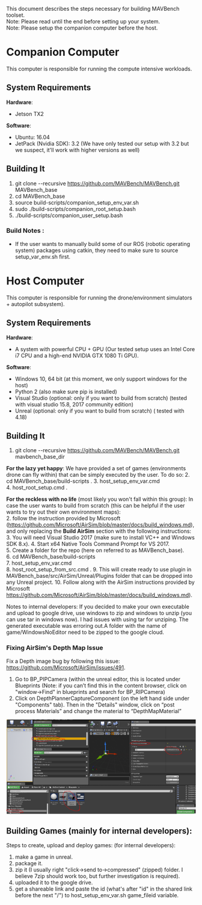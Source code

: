 This document describes the steps necessary for building MAVBench toolset.    
Note: Please read until the end before setting up your system.   
Note: Please setup the companion computer before the host.  

[comment]: <p align="center"> 
# Companion Computer 

This computer is responsible for running the compute intensive workloads.

## System Requirements
**Hardware**:  
+ Jetson TX2  

**Software**:  
+ Ubuntu: 16.04  
+ JetPack (Nvidia SDK): 3.2 (We have only tested our setup with 3.2 but we suspect, it'll work with higher versions as well)  

## Building It 
1. git clone  --recursive https://github.com/MAVBench/MAVBench.git MAVBench_base
2. cd MAVBench_base
2. source build-scripts/companion_setup_env_var.sh
3. sudo ./build-scripts/companion_root_setup.bash 
4. ./build-scripts/companion_user_setup.bash


### Build Notes :
- If the user wants to manually build some of our ROS (robotic operating system) packages using catkin, they need to make sure to source setup_var_env.sh first.  

# Host Computer 
This computer is responsible for running the drone/environment simulators + autopilot subsystem).

## System Requirements
**Hardware**:  
+ A system with powerful CPU + GPU (Our tested setup uses an Intel Core i7 CPU and a high-end NVIDIA GTX 1080 Ti GPU).

**Software**:  
+ Windows 10, 64 bit   (at this moment, we only support windows for the host)
+ Python 2 (also make sure pip is installed)
+ Visual Studio (optional: only if you want to build from scratch) (tested with visual studio 15.8, 2017 community edition)  
+ Unreal (optional: only if you want to build from scratch) ( tested with 4.18) 


## Building It
1. git clone  --recursive https://github.com/MAVBench/MAVBench.git mavbench_base_dir

  **For the lazy yet happy**: We have provided a set of games (environments drone can fly within) that can be simply executed by the user. To do so: 
  2. cd MAVBench_base/build-scripts . 
  3. host_setup_env_var.cmd   
  4. host_root_setup.cmd . 

  **For the reckless with no life** (most likely you won't fall within this group): In case the user wants to build from scratch (this can be helpful if the user wants to try out their own environment maps):  
  2. follow the instruction provided by Microsoft (https://github.com/Microsoft/AirSim/blob/master/docs/build_windows.md), and only replacing the **Build AirSim** section with the following instructions:  
  3. You will need Visual Studio 2017 (make sure to install VC++ and Windows SDK 8.x).
  4. Start x64 Native Tools Command Prompt for VS 2017.   
  5. Create a folder for the repo (here on referred to as MAVBench_base).  
  6. cd MAVBench_base/build-scripts    
  7. host_setup_env_var.cmd   
  8. host_root_setup_from_src.cmd . 
  9. This will create ready to use plugin in MAVBench_base/src/AirSim/Unreal/Plugins folder that can be dropped into any Unreal project. 
  10. Follow along with the AirSim instructions provided by Microsoft   https://github.com/Microsoft/AirSim/blob/master/docs/build_windows.md). 

Notes to internal developers: 
If you decided to make your own executable and upload to google drive, use windows to zip and windows to unzip (you can use tar in windows now). I had issues with using tar for unziping. The generated executable was erroring out.A folder with the name of game/WindowsNoEditor need to be zipped to the google cloud.

### Fixing AirSim's Depth Map Issue
Fix a Depth image bug by following this issue: https://github.com/Microsoft/AirSim/issues/491. 
1. Go to BP_PIPCamera (within the unreal editor, this is located under Blueprints (Note: if you can’t find this in the content browser, click on "window->Find" in blueprints and search for BP_RIPCamera)
1. Click on DepthPlannerCaptureComponent (on the left hand side under "Components" tab). Then in the "Details" window, click on “post process Materials” and change the material to “DepthMapMaterial”

![alt text](https://github.com/MAVBench/MAVBench/blob/master/docs/images/BP_PIP_depth-map-modification.PNG)



## Building Games (mainly for internal developers):
Steps to create, upload and deploy games: (for internal developers):
1. make a game in unreal.
2. package it.
3.  zip it (I usually right "click->send to->compressed" (zipped) folder. I believe 7zip should work too, but further investigation is required).
4. uploaded it to the google drive.
5. get a shareable link and paste the id (what's after "id" in the shared link before the next "/") to host_setup_env_var.sh game_fileid variable.


